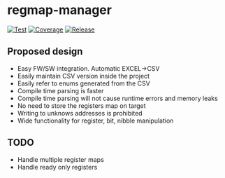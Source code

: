 # regmap-manager

[![Test](https://github.com/shalex88/regmap-manager/actions/workflows/test.yml/badge.svg)](https://github.com/shalex88/regmap-manager/actions/workflows/test.yml)
[![Coverage](https://img.shields.io/codecov/c/github/shalex88/regmap-manager)](https://codecov.io/github/shalex88/regmap-manager)
[![Release](https://img.shields.io/github/v/release/shalex88/regmap-manager.svg)](https://github.com/shalex88/regmap-manager/releases/latest)

## Proposed design

* Easy FW/SW integration. Automatic EXCEL->CSV
* Easily maintain CSV version inside the project
* Easily refer to enums generated from the CSV
* Compile time parsing is faster
* Compile time parsing will not cause runtime errors and memory leaks
* No need to store the registers map on target
* Writing to unknows addresses is prohibited
* Wide functionality for register, bit, nibble manipulation 

## TODO

* Handle multiple register maps
* Handle ready only registers
